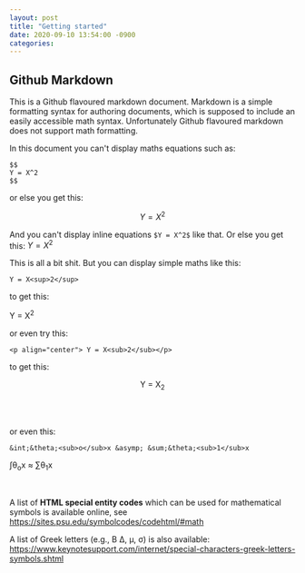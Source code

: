 ```yaml
---
layout: post
title: "Getting started"
date: 2020-09-10 13:54:00 -0900
categories:
---
```


## Github Markdown

This is a Github flavoured markdown document. Markdown is a simple formatting syntax for authoring documents, which is supposed to include an easily accessible math syntax. Unfortunately Github flavoured markdown does not support math formatting.  

In this document you can't display maths equations such as: 

```
$$
Y = X^2
$$
```

or else you get this:  

$$
Y = X^2
$$


And you can't display inline equations `$Y = X^2$` like that. Or else you get this: $Y = X^2$  

This is all a bit shit. But you can display simple maths like this: 

```
Y = X<sup>2</sup>  
```

to get this:  

Y = X<sup>2</sup>  

or even try this:  

```
<p align="center"> Y = X<sub>2</sub></p>
```

to get this:  

<p align="center"> Y = X<sub>2</sub></p>  

<br><br>

or even this: 

```
&int;&theta;<sub>o</sub>x &asymp; &sum;&theta;<sub>1</sub>x
```

&int;&theta;<sub>o</sub>x &asymp; &sum;&theta;<sub>1</sub>x  

<br>

A list of **HTML special entity codes** which can be used for mathematical symbols is available online, see https://sites.psu.edu/symbolcodes/codehtml/#math

A list of Greek letters (e.g., &Beta; &Delta;, &mu;, &sigma;) is also available:  https://www.keynotesupport.com/internet/special-characters-greek-letters-symbols.shtml

